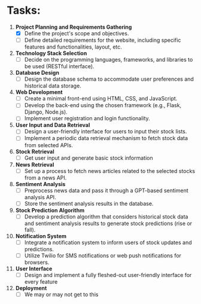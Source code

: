 # Tasks:

1. **Project Planning and Requirements Gathering**
   - [x] Define the project's scope and objectives.
   - [ ] Define detailed requirements for the website, including specific features and functionalities, layout, etc.

2. **Technology Stack Selection**
   - [ ] Decide on the programming languages, frameworks, and libraries to be used (RESTful interface).

3. **Database Design**
   - [ ] Design the database schema to accommodate user preferences and historical data storage.

4. **Web Development**
   - [ ] Create a minimal front-end using HTML, CSS, and JavaScript.
   - [ ] Develop the back-end using the chosen framework (e.g., Flask, Django, Node.js).
   - [ ] Implement user registration and login functionality.

5. **User Input and Data Retrieval**
   - [ ] Design a user-friendly interface for users to input their stock lists.
   - [ ] Implement a periodic data retrieval mechanism to fetch stock data from selected APIs.

6. **Stock Retrieval**
   - [ ] Get user input and generate basic stock information
  
7. **News Retrieval**
   - [ ] Set up a process to fetch news articles related to the selected stocks from a news API.

8. **Sentiment Analysis**
   - [ ] Preprocess news data and pass it through a GPT-based sentiment analysis API.
   - [ ] Store the sentiment analysis results in the database.

9. **Stock Prediction Algorithm**
   - [ ] Develop a prediction algorithm that considers historical stock data and sentiment analysis results to generate stock predictions (rise or fall).

10. **Notification System**
    - [ ] Integrate a notification system to inform users of stock updates and predictions.
    - [ ] Utilize Twilio for SMS notifications or web push notifications for browsers.

11. **User Interface**
    - [ ] Design and implement a fully fleshed-out user-friendly interface for every feature

12. **Deployment**
    - [ ] We may or may not get to this

